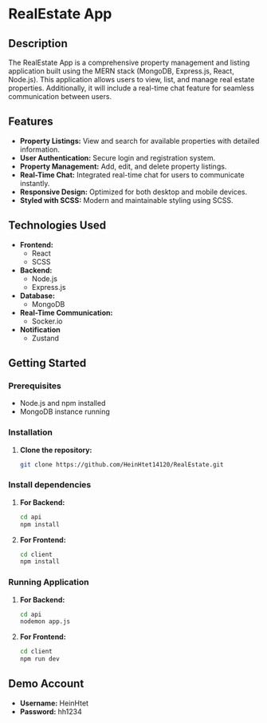 # RealEstate App

## Description
The RealEstate App is a comprehensive property management and listing application built using the MERN stack (MongoDB, Express.js, React, Node.js). This application allows users to view, list, and manage real estate properties. Additionally, it will include a real-time chat feature for seamless communication between users.

## Features
- **Property Listings:** View and search for available properties with detailed information.
- **User Authentication:** Secure login and registration system.
- **Property Management:** Add, edit, and delete property listings.
- **Real-Time Chat:** Integrated real-time chat for users to communicate instantly.
- **Responsive Design:** Optimized for both desktop and mobile devices.
- **Styled with SCSS:** Modern and maintainable styling using SCSS.

## Technologies Used
- **Frontend:**
  - React
  - SCSS
- **Backend:**
  - Node.js
  - Express.js
- **Database:**
  - MongoDB
- **Real-Time Communication:**
  - Socker.io
- **Notification**
  - Zustand

## Getting Started
### Prerequisites
- Node.js and npm installed
- MongoDB instance running

### Installation
1. **Clone the repository:**
   ```sh
   git clone https://github.com/HeinHtet14120/RealEstate.git
   
### Install dependencies
1. **For Backend:**
   ```sh
   cd api
   npm install
   
2. **For Frontend:**
   ```sh
   cd client
   npm install

### Running Application
1. **For Backend:**
   ```sh
   cd api
   nodemon app.js
   
2. **For Frontend:**
   ```sh
   cd client
   npm run dev
## Demo Account
- **Username:** HeinHtet
- **Password:** hh1234

